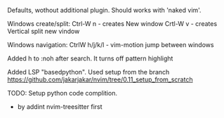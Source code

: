 Defaults, wothout additional plugin. Should works with 'naked vim'.

Windows create/split:
Ctrl-W n - creates New window
Crtl-W v - creates Vertical split new vindow

Windows navigation:
CtrlW h/j/k/l - vim-motion jump between windows

Added <Leader>h to :noh after search. 
It turns off pattern highlight

Added LSP "basedpython".
Used setup from the branch 
https://github.com/jakarjakar/nvim/tree/0.11_setup_from_scratch

TODO:
Setup python code complition. 
 - by addint nvim-treesitter first

